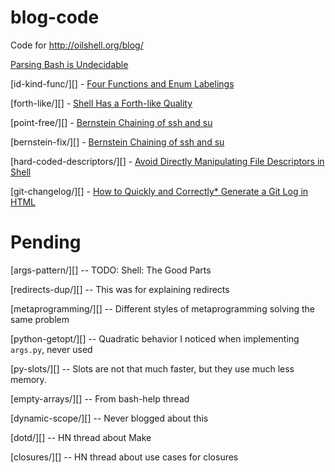 # blog-code

Code for http://oilshell.org/blog/

[Parsing Bash is Undecidable](http://www.oilshell.org/blog/2016/10/20.html)

[id-kind-func/][] - [Four Functions and Enum Labelings](http://www.oilshell.org/blog/2016/12/26.html)

[forth-like/][] - [Shell Has a Forth-like Quality](http://www.oilshell.org/blog/2017/01/13.html)

[point-free/][] - [Bernstein Chaining of ssh and su](http://www.oilshell.org/blog/2017/01/15.html)

[bernstein-fix/][] - [Bernstein Chaining of ssh and su](http://www.oilshell.org/blog/2017/01/31.html)

[hard-coded-descriptors/][] - [Avoid Directly Manipulating File Descriptors in Shell](http://www.oilshell.org/blog/2017/08/12.html)

[git-changelog/][] - [How to Quickly and Correctly\* Generate a Git Log in HTML](http://www.oilshell.org/blog/2017/09/19.html)


# Pending

[args-pattern/][] -- TODO: Shell: The Good Parts

[redirects-dup/][] -- This was for explaining redirects

[metaprogramming/][] -- Different styles of metaprogramming solving the same problem

[python-getopt/][] -- Quadratic behavior I noticed when implementing `args.py`, never used

[py-slots/][] -- Slots are not that much faster, but they use much less memory.

[empty-arrays/][] -- From bash-help thread

[dynamic-scope/][] -- Never blogged about this

[dotd/][] -- HN thread about Make

[closures/][] -- HN thread about use cases for closures





